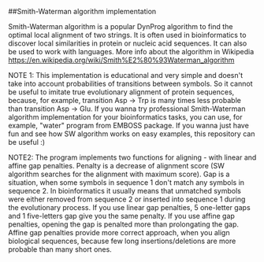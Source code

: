 ##Smith-Waterman algorithm implementation

Smith-Waterman algorithm is a popular DynProg algorithm to find the optimal local alignment of two strings.
It is often used in bioinformatics to discover local similarities in protein or nucleic acid sequences.
It can also be used to work with languages.
More info about the algorithm in Wikipedia https://en.wikipedia.org/wiki/Smith%E2%80%93Waterman_algorithm

NOTE 1:
This implementation is educational and very simple and doesn't take into account probabilities of transitions between symbols.
So it cannot be useful to imitate true evolutionary alignment of protein sequences, because, for example, transition Asp -> Trp is many times less probable than transition Asp -> Glu.
If you wanna try professional Smith-Waterman algorithm implementation for your bioinformatics tasks, you can use, for example, "water" program from EMBOSS package.
If you wanna just have fun and see how SW algorithm works on easy examples, this repository can be useful :)

NOTE2:
The program implements two functions for aligning - with linear and affine gap penalties.
Penalty is a decrease of alignment score (SW algorithm searches for the alignment with maximum score).
Gap is a situation, when some symbols in sequence 1 don't match any symbols in sequence 2.
In bioinformatics it usually means that unmatched symbols were either removed from sequence 2 or inserted into sequence 1 during the evolutionary process.
If you use linear gap penalties, 5 one-letter gaps and 1 five-letters gap give you the same penalty.
If you use affine gap penalties, opening the gap is penalted more than prolongating the gap. 
Affine gap penalties provide more correct approach, when you align biological sequences, because few long insertions/deletions are more probable than many short ones.
